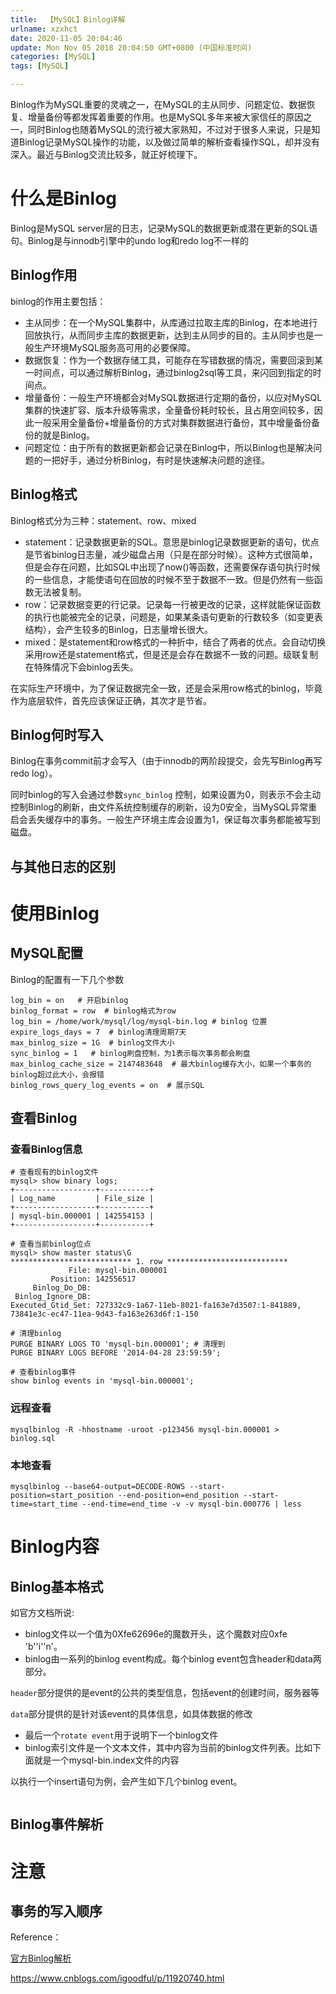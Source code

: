 ```yaml
---
title:  【MySQL】Binlog详解
urlname: xzxhct
date: 2020-11-05 20:04:46
update: Mon Nov 05 2018 20:04:50 GMT+0800 (中国标准时间)
categories: [MySQL]
tags: [MySQL]

---
```


Binlog作为MySQL重要的灵魂之一，在MySQL的主从同步、问题定位、数据恢复、增量备份等都发挥着重要的作用。也是MySQL多年来被大家信任的原因之一，同时Binlog也随着MySQL的流行被大家熟知，不过对于很多人来说，只是知道Binlog记录MySQL操作的功能，以及做过简单的解析查看操作SQL，却并没有深入。最近与Binlog交流比较多，就正好梳理下。

<!--more-->  



# 什么是Binlog

Binlog是MySQL server层的日志，记录MySQL的数据更新或潜在更新的SQL语句。Binlog是与innodb引擎中的undo log和redo log不一样的

## Binlog作用

binlog的作用主要包括：

- 主从同步：在一个MySQL集群中，从库通过拉取主库的Binlog，在本地进行回放执行，从而同步主库的数据更新，达到主从同步的目的。主从同步也是一般生产环境MySQL服务高可用的必要保障。
- 数据恢复：作为一个数据存储工具，可能存在写错数据的情况，需要回滚到某一时间点，可以通过解析Binlog，通过binlog2sql等工具，来闪回到指定的时间点。
- 增量备份：一般生产环境都会对MySQL数据进行定期的备份，以应对MySQL集群的快速扩容、版本升级等需求，全量备份耗时较长，且占用空间较多，因此一般采用全量备份+增量备份的方式对集群数据进行备份，其中增量备份备份的就是Binlog。
- 问题定位：由于所有的数据更新都会记录在Binlog中，所以Binlog也是解决问题的一把好手，通过分析Binlog，有时是快速解决问题的途径。

## Binlog格式

Binlog格式分为三种：statement、row、mixed

- statement：记录数据更新的SQL。意思是binlog记录数据更新的语句，优点是节省binlog日志量，减少磁盘占用（只是在部分时候）。这种方式很简单，但是会存在问题，比如SQL中出现了now()等函数，还需要保存语句执行时候的一些信息，才能使语句在回放的时候不至于数据不一致。但是仍然有一些函数无法被复制。
- row：记录数据变更的行记录。记录每一行被更改的记录，这样就能保证函数的执行也能被完全的记录，问题是，如果某条语句更新的行数较多（如变更表结构），会产生较多的Binlog，日志量增长很大。
- mixed：是statement和row格式的一种折中，结合了两者的优点。会自动切换采用row还是statement格式，但是还是会存在数据不一致的问题。级联复制在特殊情况下会binlog丢失。

在实际生产环境中，为了保证数据完全一致，还是会采用row格式的binlog，毕竟作为底层软件，首先应该保证正确，其次才是节省。

## Binlog何时写入

Binlog在事务commit前才会写入（由于innodb的两阶段提交，会先写Binlog再写redo log）。

同时binlog的写入会通过参数`sync_binlog` 控制，如果设置为0，则表示不会主动控制Binlog的刷新，由文件系统控制缓存的刷新，设为0安全，当MySQL异常重启会丢失缓存中的事务。一般生产环境主库会设置为1，保证每次事务都能被写到磁盘。       

## 与其他日志的区别



# 使用Binlog



## MySQL配置

Binlog的配置有一下几个参数

```
log_bin = on   # 开启binlog
binlog_format = row  # binlog格式为row 
log_bin = /home/work/mysql/log/mysql-bin.log # binlog 位置
expire_logs_days = 7  # binlog清理周期7天
max_binlog_size = 1G  # binlog文件大小
sync_binlog = 1   # binlog刷盘控制，为1表示每次事务都会刷盘
max_binlog_cache_size = 2147483648  # 最大binlog缓存大小，如果一个事务的binlog超过此大小，会报错
binlog_rows_query_log_events = on  # 展示SQL
```



## 查看Binlog

### 查看Binlog信息



```
# 查看现有的binlog文件
mysql> show binary logs;
+------------------+-----------+
| Log_name         | File_size |
+------------------+-----------+
| mysql-bin.000001 | 142554153 |
+------------------+-----------+

# 查看当前binlog位点
mysql> show master status\G
*************************** 1. row ***************************
             File: mysql-bin.000001
         Position: 142556517
     Binlog_Do_DB:
 Binlog_Ignore_DB:
Executed_Gtid_Set: 727332c9-1a67-11eb-8021-fa163e7d3507:1-841889,
73841e3c-ec47-11ea-9d43-fa163e263d6f:1-150

# 清理binlog
PURGE BINARY LOGS TO 'mysql-bin.000001'; # 清理到
PURGE BINARY LOGS BEFORE '2014-04-28 23:59:59';

# 查看binlog事件
show binlog events in 'mysql-bin.000001'; 
```



### 远程查看

```
mysqlbinlog -R -hhostname -uroot -p123456 mysql-bin.000001 > binlog.sql
```

### 本地查看

```
mysqlbinlog --base64-output=DECODE-ROWS --start-position=start_position --end-position=end_position --start-time=start_time --end-time=end_time -v -v mysql-bin.000776 | less
```

# Binlog内容

## Binlog基本格式

如官方文档所说:

- binlog文件以一个值为0Xfe62696e的魔数开头，这个魔数对应0xfe 'b''i''n'。  
- binlog由一系列的binlog event构成。每个binlog event包含header和data两部分。

​          `header`部分提供的是event的公共的类型信息，包括event的创建时间，服务器等

​          `data`部分提供的是针对该event的具体信息，如具体数据的修改

- 最后一个`rotate event`用于说明下一个binlog文件
- binlog索引文件是一个文本文件，其中内容为当前的binlog文件列表。比如下面就是一个mysql-bin.index文件的内容

以执行一个insert语句为例，会产生如下几个binlog event。

```

```



## Binlog事件解析





# 注意

## 事务的写入顺序

Reference：

[官方Binlog解析](https://dev.mysql.com/doc/internals/en/binary-log.html) 

https://www.cnblogs.com/igoodful/p/11920740.html